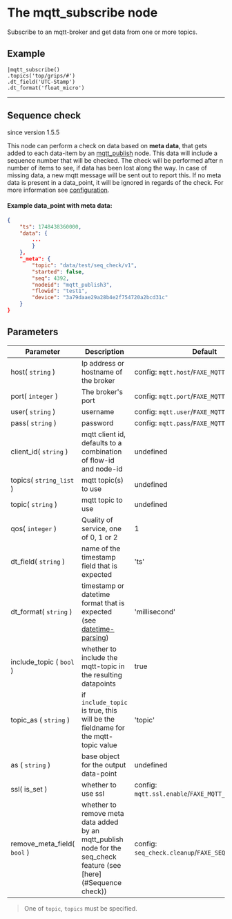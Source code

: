 The mqtt_subscribe node
=====================

Subscribe to an mqtt-broker and get data from one or more topics. 


Example
-------
```dfs  
|mqtt_subscribe()
.topics('top/grips/#')
.dt_field('UTC-Stamp')
.dt_format('float_micro')

```

-------------------------------------------------------
## Sequence check
since version 1.5.5


This node can perform a check on data based on **meta data**, that gets added to each data-item by an [mqtt_publish](mqtt_publish.md) node.
This data will include a sequence number that will be checked.
The check will be performed after n number of items to see, if data has been lost along the way.
In case of missing data, a new mqtt message will be sent out to report this.
If no meta data is present in a data_point, it will be ignored in regards of the check.
For more information see [configuration](../../configuration.md).

#### Example data_point with meta data:
```json
{
	"ts": 1748438360000,
	"data": {
		...
		}
	},
	"_meta": {
		"topic": "data/test/seq_check/v1",
		"started": false,
		"seq": 4392,
		"nodeid": "mqtt_publish3",
		"flowid": "test1",
		"device": "3a79daae29a28b4e2f754720a2bcd31c"
	}
}
```

Parameters
----------

| Parameter                 | Description                                                                                                       | Default                                              |
|---------------------------|-------------------------------------------------------------------------------------------------------------------|------------------------------------------------------|
| host( `string` )          | Ip address or hostname of the broker                                                                              | config: `mqtt.host`/`FAXE_MQTT_HOST`                 |
| port( `integer` )         | The broker's port                                                                                                 | config: `mqtt.port`/`FAXE_MQTT_PORT`                 |
| user( `string` )          | username                                                                                                          | config: `mqtt.user`/`FAXE_MQTT_USER`                 |
| pass( `string` )          | password                                                                                                          | config: `mqtt.pass`/`FAXE_MQTT_PASS`                 |
| client_id( `string` )     | mqtt client id, defaults to a combination of flow-id and node-id                                                  | undefined                                            |
| topics( `string_list` )   | mqtt topic(s) to use                                                                                              | undefined                                            |
| topic( `string` )         | mqtt topic to use                                                                                                 | undefined                                            |
| qos( `integer` )          | Quality of service, one of 0, 1 or 2                                                                              | 1                                                    |
| dt_field( `string` )      | name of the timestamp field that is expected                                                                      | 'ts'                                                 |
| dt_format( `string` )     | timestamp or datetime format that is expected (see [datetime-parsing](../../datetime-parsing.md))                 | 'millisecond'                                        |
| include_topic ( `bool` )  | whether to include the mqtt-topic in the resulting datapoints                                                     | true                                                 |
| topic_as ( `string` )     | if `include_topic` is true, this will be the fieldname for the mqtt-topic value                                   | 'topic'                                              |
| as ( `string` )           | base object for the output data-point                                                                             | undefined                                            |
| ssl( is_set )             | whether to use ssl                                                                                                | config: `mqtt.ssl.enable`/`FAXE_MQTT_SSL_ENABLE`     |
| remove_meta_field( `bool` ) | whether to remove meta data added by an mqtt_publish node for the seq_check feature (see [here](#Sequence check)) | config: `seq_check.cleanup`/`FAXE_SEQ_CHECK_CLEANUP` |

> One of `topic`, `topics` must be specified.
  